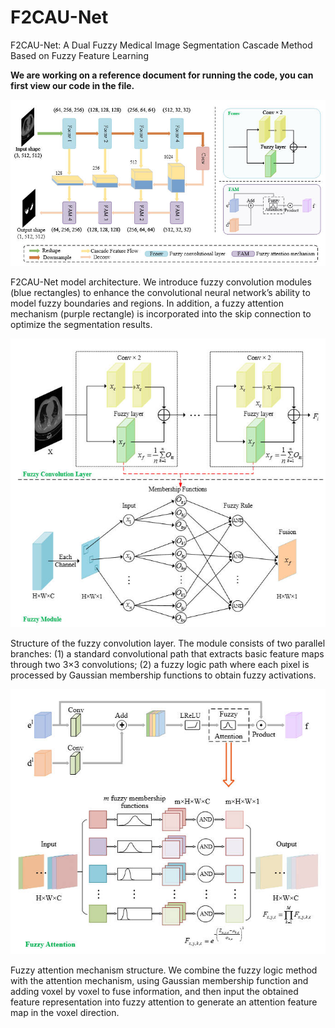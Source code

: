 # F2CAU-Net
F2CAU-Net: A Dual Fuzzy Medical Image Segmentation Cascade Method Based on Fuzzy Feature Learning

**We are working on a reference document for running the code, you can first view our code in the file.**


![image](https://github.com/Choutyear/F2CAU-Net/blob/main/Figs/F1.jpg)

F2CAU-Net model architecture. We introduce fuzzy convolution modules (blue rectangles) to enhance the convolutional neural network’s ability to model fuzzy boundaries and regions. In addition, a fuzzy attention mechanism (purple rectangle) is incorporated into the skip connection to optimize the segmentation results.


![image](https://github.com/Choutyear/F2CAU-Net/blob/main/Figs/F2.jpg)

Structure of the fuzzy convolution layer. The module consists of two parallel branches: (1) a standard convolutional path that extracts basic feature maps through two 3×3 convolutions; (2) a fuzzy logic path where each pixel is processed by Gaussian membership functions to obtain fuzzy activations.


![image](https://github.com/Choutyear/F2CAU-Net/blob/main/Figs/F3.jpg)

Fuzzy attention mechanism structure. We combine the fuzzy logic method with the attention mechanism, using Gaussian membership function and adding voxel by voxel to fuse information, and then input the obtained feature representation into fuzzy attention to generate an attention feature map in the voxel direction.

